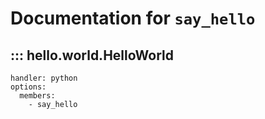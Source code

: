 # Documentation for `say_hello`

## ::: hello.world.HelloWorld
    handler: python
    options:
      members:
        - say_hello